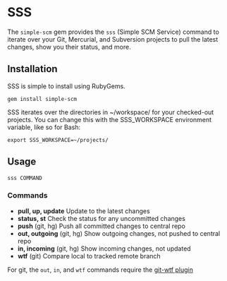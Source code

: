 # SSS

The `simple-scm` gem provides the `sss` (Simple SCM Service) command to
iterate over your Git, Mercurial, and Subversion projects to pull the
latest changes, show you their status, and more.

## Installation

SSS is simple to install using RubyGems.

    gem install simple-scm

SSS iterates over the directories in ~/workspace/ for your checked-out
projects. You can change this with the SSS_WORKSPACE environment
variable, like so for Bash:

    export SSS_WORKSPACE=~/projects/

## Usage

    sss COMMAND

### Commands

* **pull, up, update**  Update to the latest changes
* **status, st**        Check the status for any uncommitted changes
* **push**              (git, hg) Push all committed changes to central repo
* **out, outgoing**     (git, hg) Show outgoing changes, not pushed to central repo
* **in, incoming**      (git, hg) Show incoming changes, not updated
* **wtf**               (git) Compare local to tracked remote branch

For git, the `out`, `in`, and `wtf` commands require the [git-wtf plugin]

[git-wtf plugin]: http://git-wt-commit.rubyforge.org/#git-wtf
